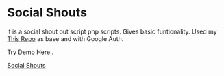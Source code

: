 <h1> Social Shouts </h1>it is a social shout out script php scripts. 
Gives basic funtionality. Used my <a href="https://github.com/shahidkh4n/php-login-system">This Repo</a> as base and with Google Auth.

Try Demo Here..
 
<a href="http://shahidkamal.altervista.org/projects/socialshouts">Social Shouts</a>